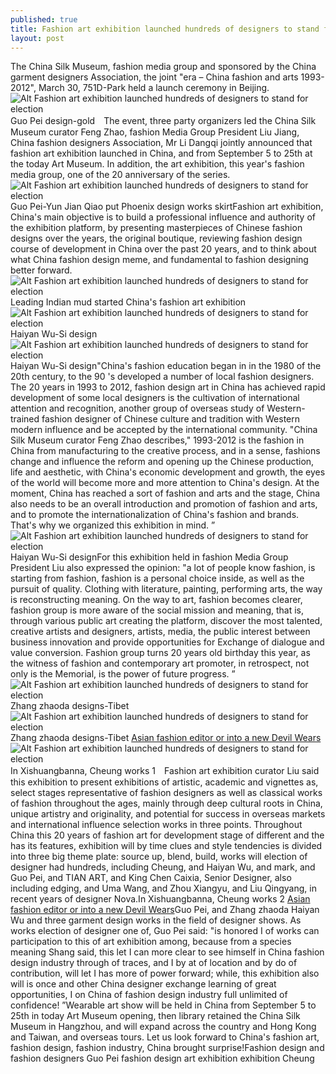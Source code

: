 ```yaml
---
published: true
title: Fashion art exhibition launched hundreds of designers to stand for election
layout: post
---
```

The China Silk Museum, fashion media group and sponsored by the China garment designers Association, the joint \"era – China fashion and arts 1993-2012\", March 30, 751D-Park held a launch ceremony in Beijing.![Alt Fashion art exhibition launched hundreds of designers to stand for election](https://c2.staticflickr.com/2/1657/24295443706_b1596ec1be.jpg)Guo Pei design-gold　The event, three party organizers led the China Silk Museum curator Feng Zhao, fashion Media Group President Liu Jiang, China fashion designers Association, Mr Li Dangqi jointly announced that fashion art exhibition launched in China, and from September 5 to 25th at the today Art Museum. In addition, the art exhibition, this year\'s fashion media group, one of the 20 anniversary of the series.![Alt Fashion art exhibition launched hundreds of designers to stand for election](https://c2.staticflickr.com/2/1571/24295449836_e6f881081d.jpg)Guo Pei-Yun Jian Qiao put Phoenix design works skirtFashion art exhibition, China\'s main objective is to build a professional influence and authority of the exhibition platform, by presenting masterpieces of Chinese fashion designs over the years, the original boutique, reviewing fashion design course of development in China over the past 20 years, and to think about what China fashion design meme, and fundamental to fashion designing better forward.![Alt Fashion art exhibition launched hundreds of designers to stand for election](https://c2.staticflickr.com/2/1507/24239105881_f2aa4445b8.jpg)Leading Indian mud started China\'s fashion art exhibition![Alt Fashion art exhibition launched hundreds of designers to stand for election](https://c2.staticflickr.com/2/1658/24239112041_bfc9b566f7.jpg)Haiyan Wu-Si design![Alt Fashion art exhibition launched hundreds of designers to stand for election](https://c2.staticflickr.com/2/1603/23694814333_2619ef17e9.jpg)Haiyan Wu-Si design\"China\'s fashion education began in in the 1980 of the 20th century, to the 90 \'s developed a number of local fashion designers. The 20 years in 1993 to 2012, fashion design art in China has achieved rapid development of some local designers is the cultivation of international attention and recognition, another group of overseas study of Western-trained fashion designer of Chinese culture and tradition with Western modern influence and be accepted by the international community. \"China Silk Museum curator Feng Zhao describes,\" 1993-2012 is the fashion in China from manufacturing to the creative process, and in a sense, fashions change and influence the reform and opening up the Chinese production, life and aesthetic, with China\'s economic development and growth, the eyes of the world will become more and more attention to China\'s design. At the moment, China has reached a sort of fashion and arts and the stage, China also needs to be an overall introduction and promotion of fashion and arts, and to promote the internationalization of China\'s fashion and brands. That\'s why we organized this exhibition in mind. ”![Alt Fashion art exhibition launched hundreds of designers to stand for election](https://c2.staticflickr.com/2/1544/24295478976_50a84c1c1e.jpg)Haiyan Wu-Si designFor this exhibition held in fashion Media Group President Liu also expressed the opinion: \"a lot of people know fashion, is starting from fashion, fashion is a personal choice inside, as well as the pursuit of quality. Clothing with literature, painting, performing arts, the way is reconstructing meaning. On the way to art, fashion becomes clearer, fashion group is more aware of the social mission and meaning, that is, through various public art creating the platform, discover the most talented, creative artists and designers, artists, media, the public interest between business innovation and provide opportunities for Exchange of dialogue and value conversion. Fashion group turns 20 years old birthday this year, as the witness of fashion and contemporary art promoter, in retrospect, not only is the Memorial, is the power of future progress. ”![Alt Fashion art exhibition launched hundreds of designers to stand for election](https://c2.staticflickr.com/2/1694/24321661725_502c28f333.jpg)Zhang zhaoda designs-Tibet![Alt Fashion art exhibition launched hundreds of designers to stand for election](https://c2.staticflickr.com/2/1593/23693442294_201ea46bc0.jpg)Zhang zhaoda designs-Tibet [Asian fashion editor or into a new Devil Wears](http://www.faybag.com/2015/12/23/asian-fashion-editor-or-into-a-new-devil-wears-prada/)![Alt Fashion art exhibition launched hundreds of designers to stand for election](https://c2.staticflickr.com/2/1573/24295499626_31aafee3e7.jpg)In Xishuangbanna, Cheung works 1　Fashion art exhibition curator Liu said this exhibition to present exhibitions of artistic, academic and vignettes as, select stages representative of fashion designers as well as classical works of fashion throughout the ages, mainly through deep cultural roots in China, unique artistry and originality, and potential for success in overseas markets and international influence selection works in three points. Throughout China this 20 years of fashion art for development stage of different and the has its features, exhibition will by time clues and style tendencies is divided into three big theme plate: source up, blend, build, works will election of designer had hundreds, including Cheung, and Haiyan Wu, and mark, and Guo Pei, and TIAN ART, and King Chen Caixia, Senior Designer, also including edging, and Uma Wang, and Zhou Xiangyu, and Liu Qingyang, in recent years of designer Nova.In Xishuangbanna, Cheung works 2 [Asian fashion editor or into a new Devil Wears](http://www.faybag.com/2015/12/23/asian-fashion-editor-or-into-a-new-devil-wears-prada/)Guo Pei, and Zhang zhaoda Haiyan Wu and three garment design works in the field of designer shows. As works election of designer one of, Guo Pei said: \"is honored I of works can participation to this of art exhibition among, because from a species meaning Shang said, this let I can more clear to see himself in China fashion design industry through of traces, and I by at of location and by do of contribution, will let I has more of power forward; while, this exhibition also will is once and other China designer exchange learning of great opportunities, I on China of fashion design industry full unlimited of confidence! ”Wearable art show will be held in China from September 5 to 25th in today Art Museum opening, then library retained the China Silk Museum in Hangzhou, and will expand across the country and Hong Kong and Taiwan, and overseas tours. Let us look forward to China\'s fashion art, fashion design, fashion industry, China brought surprise!Fashion design and fashion designers Guo Pei fashion design art exhibition exhibition Cheung